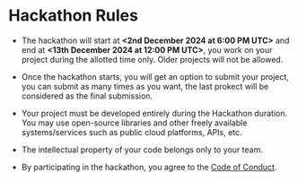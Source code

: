 # Hackathon Rules
<!-- This is a sample set of rules. Feel free to add new rules or remove any existing ones. -->

* The hackathon will start at **<2nd December 2024 at 6:00 PM UTC>** and end at **<13th December 2024 at 12:00 PM UTC>**, you work on your project during the allotted time only. Older projects will not be allowed. 

* Once the hackathon starts, you will get an option to submit your project, you can submit as many times as you want, the last prokect will be considered as the final submission.

* Your project must be developed entirely during the Hackathon duration. You may use open-source libraries and other freely available systems/services such as public cloud platforms, APIs, etc.

* The intellectual property of your code belongs only to your team.

* By participating in the hackathon, you agree to the [Code of Conduct](CODE_OF_CONDUCT.md).
